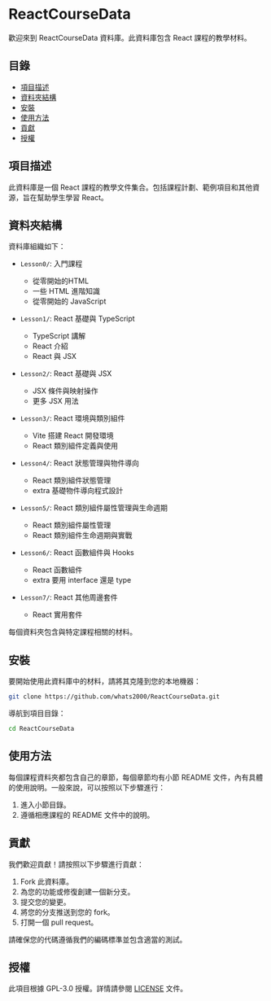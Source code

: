 # ReactCourseData

歡迎來到 ReactCourseData 資料庫。此資料庫包含 React 課程的教學材料。

## 目錄
- [項目描述](#項目描述)
- [資料夾結構](#資料夾結構)
- [安裝](#安裝)
- [使用方法](#使用方法)
- [貢獻](#貢獻)
- [授權](#授權)

## 項目描述
此資料庫是一個 React 課程的教學文件集合。包括課程計劃、範例項目和其他資源，旨在幫助學生學習 React。

## 資料夾結構
資料庫組織如下：

- `Lesson0/`: 入門課程
  - 從零開始的HTML
  - 一些 HTML 進階知識
  - 從零開始的 JavaScript


- `Lesson1/`: React 基礎與 TypeScript
  - TypeScript 講解
  - React 介紹
  - React 與 JSX


- `Lesson2/`: React 基礎與 JSX
  - JSX 條件與映射操作
  - 更多 JSX 用法


- `Lesson3/`: React 環境與類別組件
  - Vite 搭建 React 開發環境
  - React 類別組件定義與使用


- `Lesson4/`: React 狀態管理與物件導向
  - React 類別組件狀態管理
  - extra 基礎物件導向程式設計


- `Lesson5/`: React 類別組件屬性管理與生命週期
  - React 類別組件屬性管理
  - React 類別組件生命週期與實戰


- `Lesson6/`: React 函數組件與 Hooks
  - React 函數組件
  - extra 要用 interface 還是 type


- `Lesson7/`: React 其他周邊套件
  - React 實用套件

每個資料夾包含與特定課程相關的材料。

## 安裝
要開始使用此資料庫中的材料，請將其克隆到您的本地機器：

```bash
git clone https://github.com/whats2000/ReactCourseData.git
```

導航到項目目錄：

```bash
cd ReactCourseData
```

## 使用方法
每個課程資料夾都包含自己的章節，每個章節均有小節 README 文件，內有具體的使用說明。一般來說，可以按照以下步驟進行：

1. 進入小節目錄。
2. 遵循相應課程的 README 文件中的說明。

## 貢獻
我們歡迎貢獻！請按照以下步驟進行貢獻：

1. Fork 此資料庫。
2. 為您的功能或修復創建一個新分支。
3. 提交您的變更。
4. 將您的分支推送到您的 fork。
5. 打開一個 pull request。

請確保您的代碼遵循我們的編碼標準並包含適當的測試。

## 授權
此項目根據 GPL-3.0 授權。詳情請參閱 [LICENSE](LICENSE) 文件。
